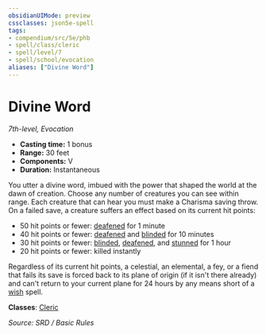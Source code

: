 ```yaml
---
obsidianUIMode: preview
cssclasses: json5e-spell
tags:
- compendium/src/5e/phb
- spell/class/cleric
- spell/level/7
- spell/school/evocation
aliases: ["Divine Word"]
---
```

# Divine Word
*7th-level, Evocation*  

- **Casting time:** 1 bonus
- **Range:** 30 feet
- **Components:** V
- **Duration:** Instantaneous

You utter a divine word, imbued with the power that shaped the world at the dawn of creation. Choose any number of creatures you can see within range. Each creature that can hear you must make a Charisma saving throw. On a failed save, a creature suffers an effect based on its current hit points:

- 50 hit points or fewer: [deafened](Conditions.md#deafened) for 1 minute  
- 40 hit points or fewer: [deafened](Conditions.md#deafened) and [blinded](Conditions.md#blinded) for 10 minutes  
- 30 hit points or fewer: [blinded](Conditions.md#blinded), [deafened](Conditions.md#deafened), and [stunned](Conditions.md#stunned) for 1 hour  
- 20 hit points or fewer: killed instantly  

Regardless of its current hit points, a celestial, an elemental, a fey, or a fiend that fails its save is forced back to its plane of origin (if it isn't there already) and can't return to your current plane for 24 hours by any means short of a [wish](wish.md) spell.

**Classes**: [Cleric](cleric.md)

*Source: SRD / Basic Rules*